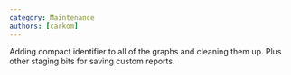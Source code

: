 ```yaml
---
category: Maintenance
authors: [carkom]
---
```


Adding compact identifier to all of the graphs and cleaning them up. Plus other staging bits for saving custom reports.
